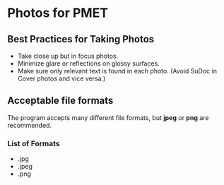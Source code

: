 # Photos for PMET

## Best Practices for Taking Photos
- Take close up but in focus photos.
- Minimize glare or reflections on glossy surfaces.
- Make sure only relevant text is found in each photo. (Avoid SuDoc in Cover photos and vice versa.)

## Acceptable file formats

The program accepts many different file formats, but **jpeg** or **png** are recommended.

### List of Formats

- .jpg
- .jpeg
- .png